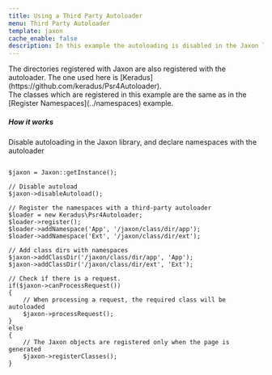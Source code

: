 ```yaml
---
title: Using a Third Party Autoloader
menu: Third Party Autoloader
template: jaxon
cache_enable: false
description: In this example the autoloading is disabled in the Jaxon library, and a third-party autoloader is used to load the Jaxon classes.
---
```


<div class="row" markdown="1">
The directories registered with Jaxon are also registered with the autoloader. The one used here is [Keradus](https://github.com/keradus/Psr4Autoloader).
</div>

<div class="row" markdown="1">
The classes which are registered in this example are the same as in the [Register Namespaces](../namespaces) example.
</div>

<div class="row">
    <h5>How it works</h5>

<p>Disable autoloading in the Jaxon library, and declare namespaces with the autoloader</p>

<pre><code class="language-php">
$jaxon = Jaxon::getInstance();

// Disable autoload
$jaxon->disableAutoload();

// Register the namespaces with a third-party autoloader
$loader = new Keradus\Psr4Autoloader;
$loader->register();
$loader->addNamespace('App', '/jaxon/class/dir/app');
$loader->addNamespace('Ext', '/jaxon/class/dir/ext');

// Add class dirs with namespaces
$jaxon->addClassDir('/jaxon/class/dir/app', 'App');
$jaxon->addClassDir('/jaxon/class/dir/ext', 'Ext');

// Check if there is a request.
if($jaxon->canProcessRequest())
{
    // When processing a request, the required class will be autoloaded
    $jaxon->processRequest();
}
else
{
    // The Jaxon objects are registered only when the page is generated
    $jaxon->registerClasses();
}
</code></pre>

</div>
